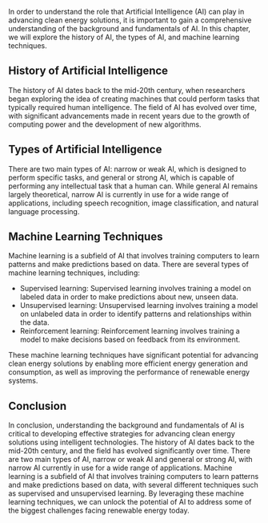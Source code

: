
In order to understand the role that Artificial Intelligence (AI) can play in advancing clean energy solutions, it is important to gain a comprehensive understanding of the background and fundamentals of AI. In this chapter, we will explore the history of AI, the types of AI, and machine learning techniques.

History of Artificial Intelligence
----------------------------------

The history of AI dates back to the mid-20th century, when researchers began exploring the idea of creating machines that could perform tasks that typically required human intelligence. The field of AI has evolved over time, with significant advancements made in recent years due to the growth of computing power and the development of new algorithms.

Types of Artificial Intelligence
--------------------------------

There are two main types of AI: narrow or weak AI, which is designed to perform specific tasks, and general or strong AI, which is capable of performing any intellectual task that a human can. While general AI remains largely theoretical, narrow AI is currently in use for a wide range of applications, including speech recognition, image classification, and natural language processing.

Machine Learning Techniques
---------------------------

Machine learning is a subfield of AI that involves training computers to learn patterns and make predictions based on data. There are several types of machine learning techniques, including:

* Supervised learning: Supervised learning involves training a model on labeled data in order to make predictions about new, unseen data.
* Unsupervised learning: Unsupervised learning involves training a model on unlabeled data in order to identify patterns and relationships within the data.
* Reinforcement learning: Reinforcement learning involves training a model to make decisions based on feedback from its environment.

These machine learning techniques have significant potential for advancing clean energy solutions by enabling more efficient energy generation and consumption, as well as improving the performance of renewable energy systems.

Conclusion
----------

In conclusion, understanding the background and fundamentals of AI is critical to developing effective strategies for advancing clean energy solutions using intelligent technologies. The history of AI dates back to the mid-20th century, and the field has evolved significantly over time. There are two main types of AI, narrow or weak AI and general or strong AI, with narrow AI currently in use for a wide range of applications. Machine learning is a subfield of AI that involves training computers to learn patterns and make predictions based on data, with several different techniques such as supervised and unsupervised learning. By leveraging these machine learning techniques, we can unlock the potential of AI to address some of the biggest challenges facing renewable energy today.
